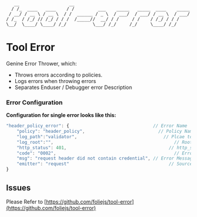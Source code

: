 ```
   __                   __                                            
  / /_  ____   ____    / /         ___    _____   _____  ____    _____
 / __/ / __ \ / __ \  / /  ______ / _ \  / ___/  / ___/ / __ \  / ___/
/ /_  / /_/ // /_/ / / /  /_____//  __/ / /     / /    / /_/ / / /    
\__/  \____/ \____/ /_/          \___/ /_/     /_/     \____/ /_/     

```
# Tool Error
Genine Error Thrower, which:
- Throws errors according to policies.
- Logs errors when throwing errors
- Separates Enduser / Debugger error Description

### Error Configuration
__Configuration for single error looks like this:__

```javascript
"header_policy_error": {      							// Error Name        
	"policy": "header_policy",							  // Policy Name
	"log_path":"validator",								    // Plcae to log the Error
	"log_root":"",										        // Root of the Log
	"http_status": 401,									      // http_status if needed
	"code": "0002",										        // Error Code
	"msg": "request header did not contain credential", // Error Message
	"emitter": "request"								      // Source Of Error
}
```

## Issues
Please Refer to [https://github.com/foliejs/tool-error](https://github.com/foliejs/tool-error)
